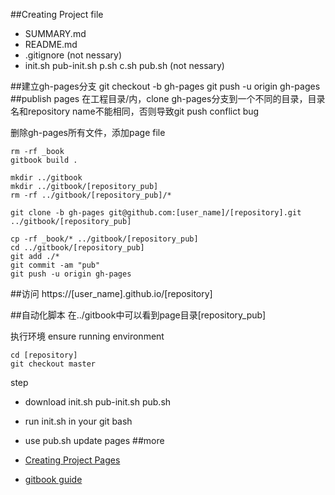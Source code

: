 ##Creating Project file
- SUMMARY.md
- README.md
- .gitignore (not nessary)
- init.sh pub-init.sh p.sh c.sh pub.sh  (not nessary)

##建立gh-pages分支
	git checkout -b gh-pages
	git push -u origin gh-pages
##publish pages
在工程目录/内，clone gh-pages分支到一个不同的目录，目录名和repository name不能相同，否则导致git push conflict bug

删除gh-pages所有文件，添加page file

	rm -rf _book
	gitbook build .
	
	mkdir ../gitbook
	mkdir ../gitbook/[repository_pub]
	rm -rf ../gitbook/[repository_pub]/*

	git clone -b gh-pages git@github.com:[user_name]/[repository].git  ../gitbook/[repository_pub]

	cp -rf _book/* ../gitbook/[repository_pub]
	cd ../gitbook/[repository_pub]
	git add ./*
	git commit -am "pub"
	git push -u origin gh-pages


##访问
https://[user_name].github.io/[repository]

##自动化脚本
在../gitbook中可以看到page目录[repository_pub]

执行环境 ensure running environment

	cd [repository]
	git checkout master 

step

- download init.sh pub-init.sh pub.sh
- run init.sh in your git bash
- use pub.sh update pages
##more

- [Creating Project Pages](https://help.github.com/articles/creating-project-pages-manually/)
- [gitbook guide](http://wanqingwong.com/gitbook-zh)
